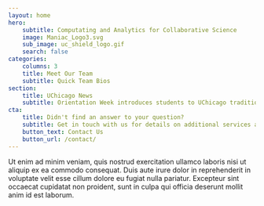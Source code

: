 ```yaml
---
layout: home
hero:
    subtitle: Computating and Analytics for Collaborative Science
    image: Maniac_Logo3.svg
    sub_image: uc_shield_logo.gif
    search: false
categories:
    columns: 3
    title: Meet Our Team
    subtitle: Quick Team Bios
section:
    title: UChicago News
    subtitle: Orientation Week introduces students to UChicago traditions, community of scholars
cta:
    title: Didn't find an answer to your question?
    subtitle: Get in touch with us for details on additional services and custom work pricing
    button_text: Contact Us   
    button_url: /contact/  
---
```


Ut enim ad minim veniam, quis nostrud exercitation ullamco laboris nisi ut aliquip ex ea commodo consequat. Duis aute irure dolor in reprehenderit in voluptate velit esse cillum dolore eu fugiat nulla pariatur. Excepteur sint occaecat cupidatat non proident, sunt in culpa qui officia deserunt mollit anim id est laborum.

